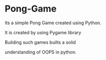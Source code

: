 # Pong-Game

Its a simple Pong Game created using Python.

It is created by using Pygame library

Building such games builts a solid 

understanding of OOPS in python.
